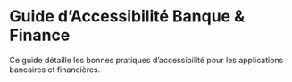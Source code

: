# Guide d’Accessibilité Banque & Finance

Ce guide détaille les bonnes pratiques d’accessibilité pour les applications bancaires et financières.
